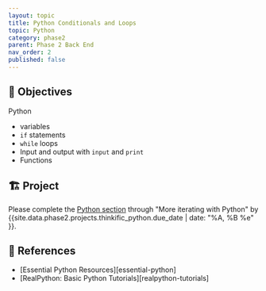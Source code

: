 ```yaml
---
layout: topic
title: Python Conditionals and Loops
topic: Python
category: phase2
parent: Phase 2 Back End
nav_order: 2
published: false
---
```


## 🎯 Objectives

Python
  - variables
  - `if` statements
  - `while` loops
  - Input and output with `input` and `print`
  - Functions

## 🏗️ Project

Please complete the [Python section]({{site.data.phase2.projects.thinkific_python.url}}) through "More iterating with Python" by {{site.data.phase2.projects.thinkific_python.due_date | date: "%A, %B %e" }}.

## 🔖 References

- [Essential Python Resources][essential-python]
- [RealPython: Basic Python Tutorials][realpython-tutorials]
